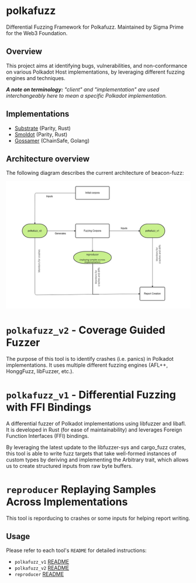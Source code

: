 # polkafuzz


Differential Fuzzing Framework for Polkafuzz.
Maintained by Sigma Prime for the Web3 Foundation.

## Overview

This project aims at identifying bugs, vulnerabilities, and non-conformance on various Polkadot Host implementations, by leveraging different fuzzing engines and techniques.


_**A note on terminology:** "client" and "implementation" are used interchangeably here to mean a specific Polkadot implementation._

## Implementations

* [Substrate](https://github.com/paritytech/substrate) (Parity, Rust)
* [Smoldot](https://github.com/paritytech/smoldot) (Parity, Rust)
* [Gossamer](https://github.com/ChainSafe/gossamer) (ChainSafe, Golang)


## Architecture overview

The following diagram describes the current architecture of beacon-fuzz:

<img src="./architecture.jpg">

# ```polkafuzz_v2``` - Coverage Guided Fuzzer

The purpose of this tool is to identify crashes (i.e. panics) in Polkadot implementations. It uses multiple different fuzzing engines (AFL++, HonggFuzz, libFuzzer, etc.).

# ```polkafuzz_v1``` -  Differential Fuzzing with FFI Bindings

A differential fuzzer of Polkadot implementations using libfuzzer and libafl. It is developed in Rust (for ease of maintainability) and leverages Foreign Function Interfaces (FFI) bindings.

By leveraging the latest update to the libfuzzer-sys and cargo_fuzz crates, this tool is able to write fuzz targets that take well-formed instances of custom types by deriving and implementing the Arbitrary trait, which allows us to create structured inputs from raw byte buffers.

# ```reproducer``` Replaying Samples Across Implementations

This tool is reporducing to crashes or some inputs for helping report writing.

## Usage

Please refer to each tool's ```README``` for detailed instructions:

- `polkafuzz_v1` [README](./polkafuzz_v1/README.md)
- `polkafuzz_v2` [README](./polkafuzz_v2/README.md)
- `reproducer` [README](./reproducer/README.md)

